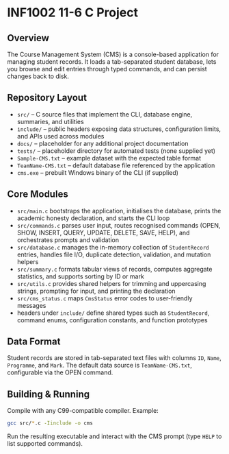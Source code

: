 ﻿# INF1002 11-6 C Project

## Overview
The Course Management System (CMS) is a console-based application for managing student records. It loads a tab-separated student database, lets you browse and edit entries through typed commands, and can persist changes back to disk.

## Repository Layout
- `src/` – C source files that implement the CLI, database engine, summaries, and utilities
- `include/` – public headers exposing data structures, configuration limits, and APIs used across modules
- `docs/` – placeholder for any additional project documentation
- `tests/` – placeholder directory for automated tests (none supplied yet)
- `Sample-CMS.txt` – example dataset with the expected table format
- `TeamName-CMS.txt` – default database file referenced by the application
- `cms.exe` – prebuilt Windows binary of the CLI (if supplied)

## Core Modules
- `src/main.c` bootstraps the application, initialises the database, prints the academic honesty declaration, and starts the CLI loop
- `src/commands.c` parses user input, routes recognised commands (OPEN, SHOW, INSERT, QUERY, UPDATE, DELETE, SAVE, HELP), and orchestrates prompts and validation
- `src/database.c` manages the in-memory collection of `StudentRecord` entries, handles file I/O, duplicate detection, validation, and mutation helpers
- `src/summary.c` formats tabular views of records, computes aggregate statistics, and supports sorting by ID or mark
- `src/utils.c` provides shared helpers for trimming and uppercasing strings, prompting for input, and printing the declaration
- `src/cms_status.c` maps `CmsStatus` error codes to user-friendly messages
- headers under `include/` define shared types such as `StudentRecord`, command enums, configuration constants, and function prototypes

## Data Format
Student records are stored in tab-separated text files with columns `ID`, `Name`, `Programme`, and `Mark`. The default data source is `TeamName-CMS.txt`, configurable via the OPEN command.

## Building & Running
Compile with any C99-compatible compiler. Example:

```bash
gcc src/*.c -Iinclude -o cms
```

Run the resulting executable and interact with the CMS prompt (type `HELP` to list supported commands).
